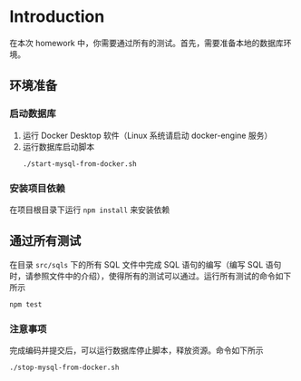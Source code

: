 # Introduction

在本次 homework 中，你需要通过所有的测试。首先，需要准备本地的数据库环境。

## 环境准备

### 启动数据库

1. 运行 Docker Desktop 软件（Linux 系统请启动 docker-engine 服务）
1. 运行数据库启动脚本
    ```
    ./start-mysql-from-docker.sh
    ```

### 安装项目依赖

在项目根目录下运行 `npm install` 来安装依赖

## 通过所有测试

在目录 `src/sqls` 下的所有 SQL 文件中完成 SQL 语句的编写（编写 SQL 语句时，请参照文件中的介绍），使得所有的测试可以通过。运行所有测试的命令如下所示
```
npm test
```

### 注意事项

完成编码并提交后，可以运行数据库停止脚本，释放资源。命令如下所示
```
./stop-mysql-from-docker.sh
```
